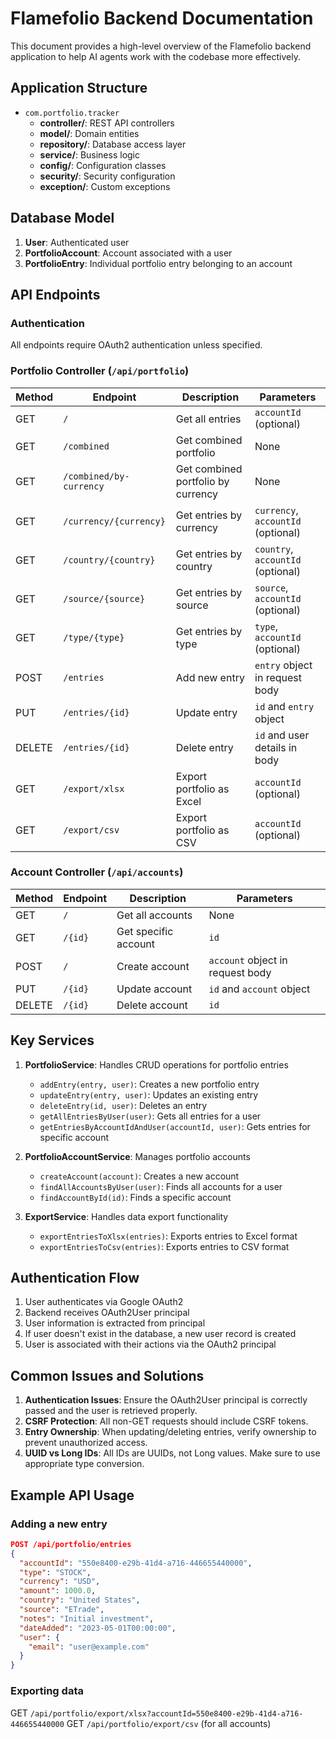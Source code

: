 # Flamefolio Backend Documentation

This document provides a high-level overview of the Flamefolio backend application to help AI agents work with the codebase more effectively.

## Application Structure

- `com.portfolio.tracker`
  - **controller/**: REST API controllers
  - **model/**: Domain entities
  - **repository/**: Database access layer
  - **service/**: Business logic
  - **config/**: Configuration classes
  - **security/**: Security configuration
  - **exception/**: Custom exceptions

## Database Model

1. **User**: Authenticated user
2. **PortfolioAccount**: Account associated with a user
3. **PortfolioEntry**: Individual portfolio entry belonging to an account

## API Endpoints

### Authentication

All endpoints require OAuth2 authentication unless specified.

### Portfolio Controller (`/api/portfolio`)

| Method | Endpoint                 | Description                           | Parameters                        |
|--------|--------------------------|---------------------------------------|------------------------------------|
| GET    | `/`                      | Get all entries                       | `accountId` (optional)             |
| GET    | `/combined`              | Get combined portfolio                | None                               |
| GET    | `/combined/by-currency`  | Get combined portfolio by currency    | None                               |
| GET    | `/currency/{currency}`   | Get entries by currency               | `currency`, `accountId` (optional) |
| GET    | `/country/{country}`     | Get entries by country                | `country`, `accountId` (optional)  |
| GET    | `/source/{source}`       | Get entries by source                 | `source`, `accountId` (optional)   |
| GET    | `/type/{type}`           | Get entries by type                   | `type`, `accountId` (optional)     |
| POST   | `/entries`               | Add new entry                         | `entry` object in request body     |
| PUT    | `/entries/{id}`          | Update entry                          | `id` and `entry` object            |
| DELETE | `/entries/{id}`          | Delete entry                          | `id` and user details in body      |
| GET    | `/export/xlsx`           | Export portfolio as Excel             | `accountId` (optional)             |
| GET    | `/export/csv`            | Export portfolio as CSV               | `accountId` (optional)             |

### Account Controller (`/api/accounts`)

| Method | Endpoint                 | Description                           | Parameters                        |
|--------|--------------------------|---------------------------------------|------------------------------------|
| GET    | `/`                      | Get all accounts                      | None                               |
| GET    | `/{id}`                  | Get specific account                  | `id`                               |
| POST   | `/`                      | Create account                        | `account` object in request body   |
| PUT    | `/{id}`                  | Update account                        | `id` and `account` object          |
| DELETE | `/{id}`                  | Delete account                        | `id`                               |

## Key Services

1. **PortfolioService**: Handles CRUD operations for portfolio entries
   - `addEntry(entry, user)`: Creates a new portfolio entry
   - `updateEntry(entry, user)`: Updates an existing entry
   - `deleteEntry(id, user)`: Deletes an entry
   - `getAllEntriesByUser(user)`: Gets all entries for a user
   - `getEntriesByAccountIdAndUser(accountId, user)`: Gets entries for specific account

2. **PortfolioAccountService**: Manages portfolio accounts
   - `createAccount(account)`: Creates a new account
   - `findAllAccountsByUser(user)`: Finds all accounts for a user
   - `findAccountById(id)`: Finds a specific account

3. **ExportService**: Handles data export functionality
   - `exportEntriesToXlsx(entries)`: Exports entries to Excel format
   - `exportEntriesToCsv(entries)`: Exports entries to CSV format

## Authentication Flow

1. User authenticates via Google OAuth2
2. Backend receives OAuth2User principal
3. User information is extracted from principal
4. If user doesn't exist in the database, a new user record is created
5. User is associated with their actions via the OAuth2 principal

## Common Issues and Solutions

1. **Authentication Issues**: Ensure the OAuth2User principal is correctly passed and the user is retrieved properly.
2. **CSRF Protection**: All non-GET requests should include CSRF tokens.
3. **Entry Ownership**: When updating/deleting entries, verify ownership to prevent unauthorized access.
4. **UUID vs Long IDs**: All IDs are UUIDs, not Long values. Make sure to use appropriate type conversion.

## Example API Usage

### Adding a new entry
```json
POST /api/portfolio/entries
{
  "accountId": "550e8400-e29b-41d4-a716-446655440000",
  "type": "STOCK",
  "currency": "USD",
  "amount": 1000.0,
  "country": "United States",
  "source": "ETrade",
  "notes": "Initial investment",
  "dateAdded": "2023-05-01T00:00:00",
  "user": {
    "email": "user@example.com"
  }
}
```

### Exporting data
GET `/api/portfolio/export/xlsx?accountId=550e8400-e29b-41d4-a716-446655440000`
GET `/api/portfolio/export/csv` (for all accounts)
